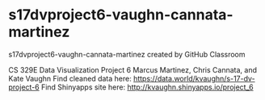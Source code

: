 # s17dvproject6-vaughn-cannata-martinez
s17dvproject6-vaughn-cannata-martinez created by GitHub Classroom

CS 329E Data Visualization Project 6
Marcus Martinez, Chris Cannata, and Kate Vaughn
Find cleaned data here: https://data.world/kvaughn/s-17-dv-project-6
Find Shinyapps site here: http://kvaughn.shinyapps.io/project_6